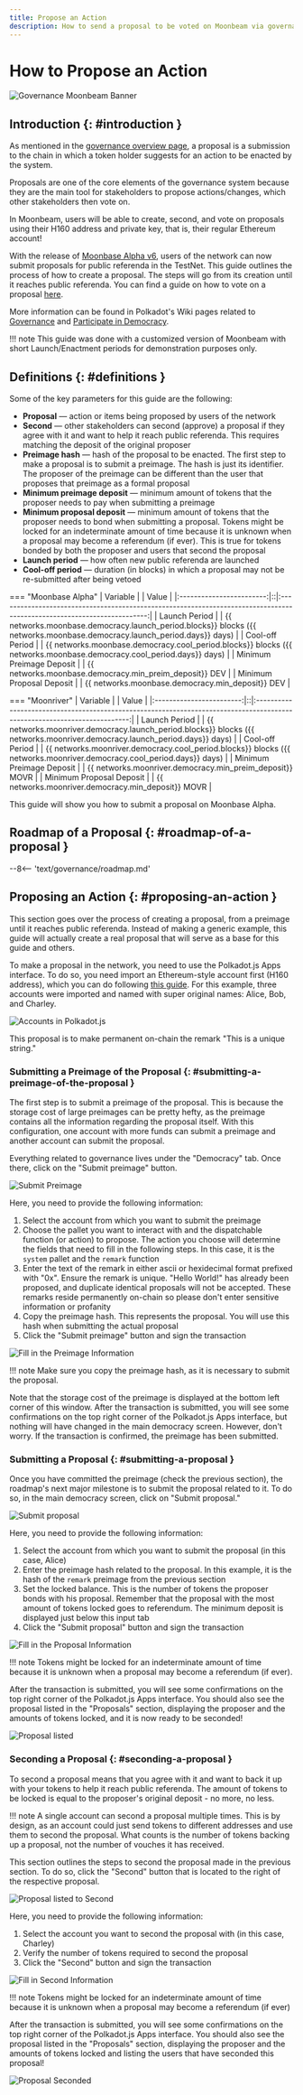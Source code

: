 ```yaml
---
title: Propose an Action
description: How to send a proposal to be voted on Moonbeam via governance features
---
```


# How to Propose an Action

![Governance Moonbeam Banner](/images/tokens/governance/proposals/governance-proposal-banner.png)

## Introduction {: #introduction } 

As mentioned in the [governance overview page](/learn/features/governance/#definitions), a proposal is a submission to the chain in which a token holder suggests for an action to be enacted by the system.

Proposals are one of the core elements of the governance system because they are the main tool for stakeholders to propose actions/changes, which other stakeholders then vote on.

In Moonbeam, users will be able to create, second, and vote on proposals using their H160 address and private key, that is, their regular Ethereum account!

With the release of [Moonbase Alpha v6](https://github.com/PureStake/moonbeam/releases/tag/v0.6.0), users of the network can now submit proposals for public referenda in the TestNet. This guide outlines the process of how to create a proposal. The steps will go from its creation until it reaches public referenda. You can find a guide on how to vote on a proposal [here](/tokens/governance/voting/).

More information can be found in Polkadot's Wiki pages related to [Governance](https://wiki.polkadot.network/docs/learn-governance#council) and [Participate in Democracy](https://wiki.polkadot.network/docs/maintain-guides-democracy).

!!! note
    This guide was done with a customized version of Moonbeam with short Launch/Enactment periods for demonstration purposes only.

## Definitions {: #definitions } 

Some of the key parameters for this guide are the following:

 - **Proposal** — action or items being proposed by users of the network
 - **Second** — other stakeholders can second (approve) a proposal if they agree with it and want to help it reach public referenda. This requires matching the deposit of the original proposer
 - **Preimage hash** — hash of the proposal to be enacted. The first step to make a proposal is to submit a preimage. The hash is just its identifier. The proposer of the preimage can be different than the user that proposes that preimage as a formal proposal
 - **Minimum preimage deposit** — minimum amount of tokens that the proposer needs to pay when submitting a preimage
 - **Minimum proposal deposit** — minimum amount of tokens that the proposer needs to bond when submitting a proposal. Tokens might be locked for an indeterminate amount of time because it is unknown when a proposal may become a referendum (if ever). This is true for tokens bonded by both the proposer and users that second the proposal
 - **Launch period** — how often new public referenda are launched
 - **Cool-off period** — duration (in blocks) in which a proposal may not be re-submitted after being vetoed

=== "Moonbase Alpha"
    |         Variable         |  |                                                          Value                                                          |
    |:------------------------:|::|:-----------------------------------------------------------------------------------------------------------------------:|
    |      Launch Period       |  | {{ networks.moonbase.democracy.launch_period.blocks}} blocks ({{ networks.moonbase.democracy.launch_period.days}} days) |
    |     Cool-off Period      |  |   {{ networks.moonbase.democracy.cool_period.blocks}} blocks ({{ networks.moonbase.democracy.cool_period.days}} days)   |
    | Minimum Preimage Deposit |  |                                 {{ networks.moonbase.democracy.min_preim_deposit}} DEV                                  |
    | Minimum Proposal Deposit |  |                                    {{ networks.moonbase.democracy.min_deposit}} DEV                                     |

=== "Moonriver"
    |         Variable         |  |                                                           Value                                                           |
    |:------------------------:|::|:-------------------------------------------------------------------------------------------------------------------------:|
    |      Launch Period       |  | {{ networks.moonriver.democracy.launch_period.blocks}} blocks ({{ networks.moonriver.democracy.launch_period.days}} days) |
    |     Cool-off Period      |  |   {{ networks.moonriver.democracy.cool_period.blocks}} blocks ({{ networks.moonriver.democracy.cool_period.days}} days)   |
    | Minimum Preimage Deposit |  |                                  {{ networks.moonriver.democracy.min_preim_deposit}} MOVR                                 |
    | Minimum Proposal Deposit |  |                                     {{ networks.moonriver.democracy.min_deposit}} MOVR                                    |

This guide will show you how to submit a proposal on Moonbase Alpha.

## Roadmap of a Proposal {: #roadmap-of-a-proposal } 

--8<-- 'text/governance/roadmap.md'

## Proposing an Action {: #proposing-an-action } 

This section goes over the process of creating a proposal, from a preimage until it reaches public referenda. Instead of making a generic example, this guide will actually create a real proposal that will serve as a base for this guide and others.

To make a proposal in the network, you need to use the Polkadot.js Apps interface. To do so, you need import an Ethereum-style account first (H160 address), which you can do following [this guide](/tokens/connect/polkadotjs/#creating-or-importing-an-h160-account). For this example, three accounts were imported and named with super original names: Alice, Bob, and Charley.

![Accounts in Polkadot.js](/images/tokens/governance/proposals/proposals-1.png)

This proposal is to make permanent on-chain the remark "This is a unique string."

### Submitting a Preimage of the Proposal {: #submitting-a-preimage-of-the-proposal } 

The first step is to submit a preimage of the proposal. This is because the storage cost of large preimages can be pretty hefty, as the preimage contains all the information regarding the proposal itself. With this configuration, one account with more funds can submit a preimage and another account can submit the proposal.

Everything related to governance lives under the "Democracy" tab. Once there, click on the "Submit preimage" button.

![Submit Preimage](/images/tokens/governance/proposals/proposals-2.png)

Here, you need to provide the following information:

 1. Select the account from which you want to submit the preimage
 2. Choose the pallet you want to interact with and the dispatchable function (or action) to propose. The action you choose will determine the fields that need to fill in the following steps. In this case, it is the `system` pallet and the `remark` function
 3. Enter the text of the remark in either ascii or hexidecimal format prefixed with "0x". Ensure the remark is unique. "Hello World!" has already been proposed, and duplicate identical proposals will not be accepted. These remarks reside permanently on-chain so please don't enter sensitive information or profanity 
 4. Copy the preimage hash. This represents the proposal. You will use this hash when submitting the actual proposal
 5. Click the "Submit preimage" button and sign the transaction

![Fill in the Preimage Information](/images/tokens/governance/proposals/proposals-3.png)

!!! note
    Make sure you copy the preimage hash, as it is necessary to submit the proposal.

Note that the storage cost of the preimage is displayed at the bottom left corner of this window. After the transaction is submitted, you will see some confirmations on the top right corner of the Polkadot.js Apps interface, but nothing will have changed in the main democracy screen. However, don't worry. If the transaction is confirmed, the preimage has been submitted.

### Submitting a Proposal {: #submitting-a-proposal } 

Once you have committed the preimage (check the previous section), the roadmap's next major milestone is to submit the proposal related to it. To do so, in the main democracy screen, click on "Submit proposal."

![Submit proposal](/images/tokens/governance/proposals/proposals-4.png)

Here, you need to provide the following information:

 1. Select the account from which you want to submit the proposal (in this case, Alice)
 2. Enter the preimage hash related to the proposal. In this example, it is the hash of the `remark` preimage from the previous section
 3. Set the locked balance. This is the number of tokens the proposer bonds with his proposal. Remember that the proposal with the most amount of tokens locked goes to referendum. The minimum deposit is displayed just below this input tab
 4. Click the "Submit proposal" button and sign the transaction

![Fill in the Proposal Information](/images/tokens/governance/proposals/proposals-5.png)

!!! note
    Tokens might be locked for an indeterminate amount of time because it is unknown when a proposal may become a referendum (if ever).

After the transaction is submitted, you will see some confirmations on the top right corner of the Polkadot.js Apps interface. You should also see the proposal listed in the "Proposals" section, displaying the proposer and the amounts of tokens locked, and it is now ready to be seconded!

![Proposal listed](/images/tokens/governance/proposals/proposals-6.png)

### Seconding a Proposal {: #seconding-a-proposal } 

To second a proposal means that you agree with it and want to back it up with your tokens to help it reach public referenda. The amount of tokens to be locked is equal to the proposer's original deposit - no more, no less.

!!! note
    A single account can second a proposal multiple times. This is by design, as an account could just send tokens to different addresses and use them to second the proposal. What counts is the number of tokens backing up a proposal, not the number of vouches it has received.

This section outlines the steps to second the proposal made in the previous section. To do so, click the "Second" button that is located to the right of the respective proposal.

![Proposal listed to Second](/images/tokens/governance/proposals/proposals-7.png)

Here, you need to provide the following information:

 1. Select the account you want to second the proposal with (in this case, Charley)
 2. Verify the number of tokens required to second the proposal
 3. Click the "Second" button and sign the transaction

![Fill in Second Information](/images/tokens/governance/proposals/proposals-8.png)

!!! note
    Tokens might be locked for an indeterminate amount of time because it is unknown when a proposal may become a referendum (if ever)

After the transaction is submitted, you will see some confirmations on the top right corner of the Polkadot.js Apps interface. You should also see the proposal listed in the "Proposals" section, displaying the proposer and the amounts of tokens locked and listing the users that have seconded this proposal!

![Proposal Seconded](/images/tokens/governance/proposals/proposals-9.png)

